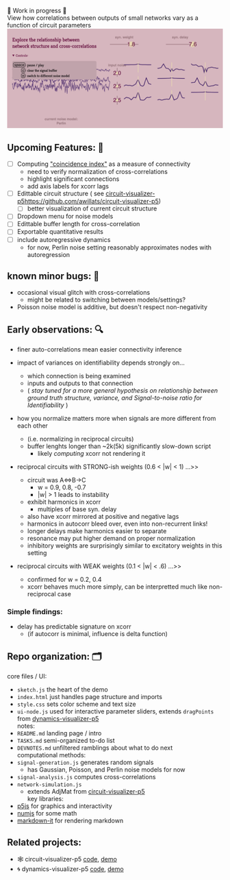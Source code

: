 
🚧  Work in progress 🚧  
View how correlations between outputs of small networks vary as a function of circuit parameters
![preview of interface](assets/example_screenshot.png)

## Upcoming Features: 🔮
- [ ] Computing ["coincidence index"](https://journals.plos.org/plosone/article?id=10.1371/journal.pone.0027431) as a measure of connectivity
  - need to verify normalization of cross-correlations
  - highlight significant connections   
  - add axis labels for xcorr lags
- [ ] Edittable circuit structure ( see [circuit-visualizer-p5]()https://github.com/awillats/circuit-visualizer-p5)
  - [ ] better visualization of current circuit structure 
- [ ] Dropdown menu for noise models
- [ ] Edittable buffer length for cross-correlation
- [ ] Exportable quantitative results
- [ ] include autoregressive dynamics
     - for now, Perlin noise setting reasonably approximates nodes with autoregression

## known minor bugs: 🐞
- occasional visual glitch with cross-correlations
  - might be related to switching between models/settings?
- Poisson noise model is additive, but doesn't respect non-negativity

## Early observations: 🔍 
- finer auto-correlations mean easier connectivity inference
- impact of variances on identifiability depends strongly on...
  - which connection is being examined
  - inputs and outputs to that connection
  - ( *stay tuned for a more general hypothesis on relationship between ground truth structure, variance, and Signal-to-noise ratio for Identifiability* )  
- how you normalize matters more when signals are more different from each other  
  - (i.e. normalizing in reciprocal circuits)
  - buffer lenghts longer than ~2k(5k) significantly slow-down script
      - likely *computing* xcorr not rendering it

- reciprocal circuits with STRONG-ish weights (0.6 < |w| < 1) ...>>
  - circuit was A<=>B->C 
      - w = 0.9, 0.8, -0.7
      - |w| > 1 leads to instability
  - exhibit harmonics in xcorr
      - multiples of base syn. delay
  - also have xcorr mirrored at positive and negative lags
  - harmonics in autocorr bleed over, even into non-recurrent links!
  - longer delays make harmonics easier to separate 
  - resonance may put higher demand on proper normalization
  - inhibitory weights are surprisingly similar to excitatory weights in this setting
- reciprocal circuits with WEAK weights (0.1 < |w| < .6) ...>>
    - confirmed for w = 0.2, 0.4
  - xcorr behaves much more simply, can be interpretted much like non-reciprocal case 

### Simple findings:
- delay has predictable signature on xcorr  
  - (if autocorr is minimal, influence is delta function)

## Repo organization: 🗂️
core files / UI:  
- `sketch.js` the heart of the demo
- `index.html` just handles page structure and imports 
- `style.css` sets color scheme and text size 
- `ui-node.js` used for interactive parameter sliders, extends `dragPoints` from [dynamics-visualizer-p5](https://github.com/awillats/dynamics-visualizer-p://github.com/awillats/dynamics-visualizer-p5)  
notes:  
- `README.md` landing page / intro
- `TASKS.md` semi-organized to-do list
- `DEVNOTES.md` unfiltered ramblings about what to do next  
computational methods:
- `signal-generation.js` generates random signals
  - has Gaussian, Poisson, and Perlin noise models for now
- `signal-analysis.js` computes cross-correlations
- `network-simulation.js` 
  - extends AdjMat from [circuit-visualizer-p5](https://github.com/awillats/circuit-visualizer-p5/blob/main/AdjMat.j://github.com/awillats/circuit-visualizer-p5/blob/main/AdjMat.js)   
key libraries:
- [p5js](https://p5js.org/) for graphics and interactivity
- [numjs](https://github.com/nicolaspanel/numj ) for some math
- [markdown-it](https://markdown-it.github.io/) for rendering markdown


## Related projects: 
- 🕸️ circuit-visualizer-p5 [code](https://github.com/awillats/circuit-visualizer-p5), [demo](https://awillats.github.io/circuit-visualizer-p5/)
- 🌀 dynamics-visualizer-p5 [code](https://github.com/awillats/dynamics-visualizer-p5), [demo](awillats.github.io/dynamics-visualizer-p5/)

